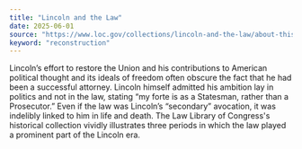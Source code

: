 ```yaml
---
title: "Lincoln and the Law"
date: 2025-06-01
source: "https://www.loc.gov/collections/lincoln-and-the-law/about-this-collection/"
keyword: "reconstruction"
---
```


Lincoln’s effort to restore the Union and his contributions to American political thought and its ideals of freedom often obscure the fact that he had been a successful attorney. Lincoln himself admitted his ambition lay in politics and not in the law, stating “my forte is as a Statesman, rather than a Prosecutor.” Even if the law was Lincoln’s “secondary” avocation, it was indelibly linked to him in life and death. The Law Library of Congress's historical collection vividly illustrates three periods in which the law played a prominent part of the Lincoln era.